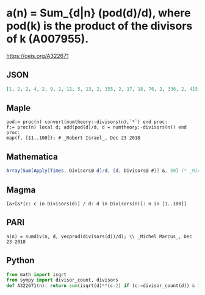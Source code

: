 # a\(n\) \= Sum\_\{d\|n\} \(pod\(d\)/d\), where pod\(k\) is the product of the divisors of k \(A007955\)\.
https://oeis.org/A322671
## JSON
```JSON
[1, 2, 2, 4, 2, 9, 2, 12, 5, 13, 2, 155, 2, 17, 18, 76, 2, 336, 2, 415, 24, 25, 2, 13987, 7, 29, 32, 803, 2, 27035, 2, 1100, 36, 37, 38, 280418, 2, 41, 42, 64423, 2, 74133, 2, 1963, 2046, 49, 2, 5322467, 9, 2518, 54, 2735, 2, 157827, 58, 176427, 60, 61, 2]
```
## Maple
```Maple
pod:= proc(n) convert(numtheory:-divisors(n),`*`) end proc:
f:= proc(n) local d; add(pod(d)/d, d = numtheory:-divisors(n)) end proc:
map(f, [$1..100]); # _Robert Israel_, Dec 23 2018
```
## Mathematica
```Mathematica
Array[Sum[Apply[Times, Divisors@ d]/d, {d, Divisors@ #}] &, 59] (* _Michael De Vlieger_, Jan 19 2019 *)
```
## Magma
```Magma
[&+[&*[c: c in Divisors(d)] / d: d in Divisors(n)]: n in [1..100]]
```
## PARI
```PARI
a(n) = sumdiv(n, d, vecprod(divisors(d))/d); \\ _Michel Marcus_, Dec 23 2018
```
## Python
```Python
from math import isqrt
from sympy import divisor_count, divisors
def A322671(n): return sum(isqrt(d)**(c-2) if (c:=divisor_count(d)) & 1 else d**(c//2-1) for d in divisors(n,generator=True)) # _Chai Wah Wu_, Jun 25 2022
```
